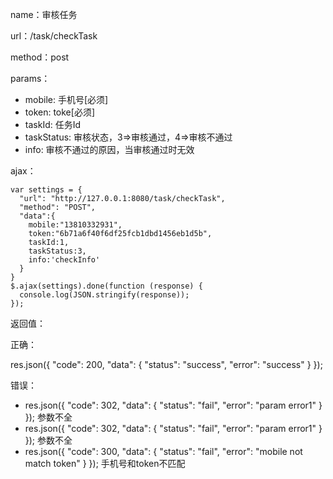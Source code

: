 name：审核任务

url：/task/checkTask

method：post

params：

* mobile: 手机号[必须]
* token: toke[必须]
* taskId: 任务Id
* taskStatus: 审核状态，3=>审核通过，4=>审核不通过
* info: 审核不通过的原因，当审核通过时无效

ajax：

```
var settings = {
  "url": "http://127.0.0.1:8080/task/checkTask",
  "method": "POST",
  "data":{
    mobile:"13810332931",
    token:"6b71a6f40f6df25fcb1dbd1456eb1d5b",
    taskId:1,
    taskStatus:3,
    info:'checkInfo'
  }
}
$.ajax(settings).done(function (response) {
  console.log(JSON.stringify(response));
});
```

返回值：

正确：

res.json({ "code": 200, "data": { "status": "success", "error": "success" } }); 


错误：

* res.json({ "code": 302, "data": { "status": "fail", "error": "param error1" } }); 参数不全
* res.json({ "code": 302, "data": { "status": "fail", "error": "param error1" } }); 参数不全
* res.json({ "code": 300, "data": { "status": "fail", "error": "mobile not match token" } }); 手机号和token不匹配

